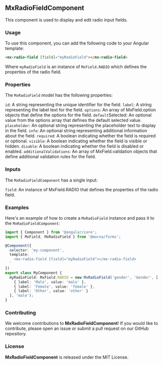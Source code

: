 ## MxRadioFieldComponent
This component is used to display and edit radio input fields.

### Usage
To use this component, you can add the following code to your Angular template:
```html
<mx-radio-field [field]="myRadioField"></mx-radio-field>
```

Where `myRadioField` is an instance of `MxField.RADIO` which defines the properties of the radio field.

### Properties
The `MxRadioField` model has the following properties:

`id`: A string representing the unique identifier for the field.
`label`: A string representing the label text for the field.
`options`: An array of MxField.option objects that define the options for the field.
`default`Selected: An optional value from the options array that defines the default selected value.
`placeholder`: An optional string representing the placeholder text to display in the field.
`info`: An optional string representing additional information about the field.
`required`: A boolean indicating whether the field is required or optional.
`visible`: A boolean indicating whether the field is visible or hidden.
`disable`: A boolean indicating whether the field is disabled or enabled.
`additionalValidations`: An array of MxField.validation objects that define additional validation rules for the field.

### Inputs
The `MxRadioFieldComponent` has a single input:

`field`: An instance of MxField.RADIO that defines the properties of the radio field.

### Examples
Here's an example of how to create a `MxRadioField` instance and pass it to the `MxRadioFieldComponent`:
```ts
import { Component } from '@angular/core';
import { MxField, MxRadioField } from '@marxa/forms';

@Component({
  selector: 'my-component',
  template: `
    <mx-radio-field [field]="myRadioField"></mx-radio-field>
  `
})
export class MyComponent {
  myRadioField: MxField.RADIO = new MxRadioField('gender', 'Gender', [
    { label: 'Male', value: 'male' },
    { label: 'Female', value: 'female' },
    { label: 'Other', value: 'other' }
  ], 'male');
}
```


### Contributing
We welcome contributions to **MxRadioFieldComponent**! If you would like to contribute, please open an issue or submit a pull request on our GitHub repository.

### License
**MxRadioFieldComponent** is released under the MIT License.
